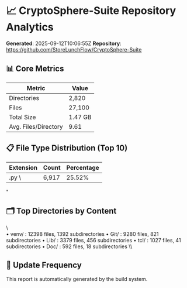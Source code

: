 ﻿# 📈 CryptoSphere-Suite Repository Analytics
**Generated**: 2025-09-12T10:06:55Z
**Repository**: https://github.com/StoreLunchFlow/CryptoSphere-Suite

## 📊 Core Metrics
| Metric | Value |
|--------|-------|
| Directories | 2,820 |
| Files | 27,100 |
| Total Size | 1.47 GB |
| Avg. Files/Directory | 9.61 |

## 📋 File Type Distribution (Top 10)
| Extension | Count | Percentage |
|-----------|-------|------------|
| \.py    \ |     6,917 |  25.52% | | \.pyc   \ |     5,378 |  19.85% | | \.none  \ |     5,192 |  19.16% | | \.vim   \ |     1,903 |   7.02% | | \.html  \ |       920 |   3.39% | | \.adoc  \ |       837 |   3.09% | | \.pm    \ |       676 |   2.49% | | \.pl    \ |       565 |   2.08% | | \.txt   \ |       491 |   1.81% | | \.pyi   \ |       466 |   1.72% | -join "
"

## 🗂️ Top Directories by Content
\\\
• venv/ : 12398 files, 1392 subdirectories
• Git/ : 9280 files, 821 subdirectories
• Lib/ : 3379 files, 456 subdirectories
• tcl/ : 1027 files, 41 subdirectories
• Doc/ : 592 files, 18 subdirectories
\\\

## 🔄 Update Frequency
This report is automatically generated by the build system.

